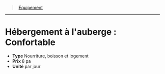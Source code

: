 ﻿---
!Equipment
Type: Nourriture, boisson et logement
Price: 8 pa
Unity: par jour
Id: equipment_hd.md#hébergement-à-lauberge--confortable
ParentLink: equipment_hd.md#Équipement
Name: "Hébergement à l'auberge : Confortable"
ParentName: Équipement
NameLevel: 1
---
> [Équipement](hd_equipment.md)

---

# Hébergement à l'auberge : Confortable

- **Type** Nourriture, boisson et logement
- **Prix** 8 pa
- **Unité** par jour

